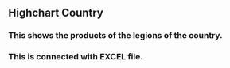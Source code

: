## Highchart Country

### This shows the products of the legions of the country.

### This is connected with EXCEL file.

